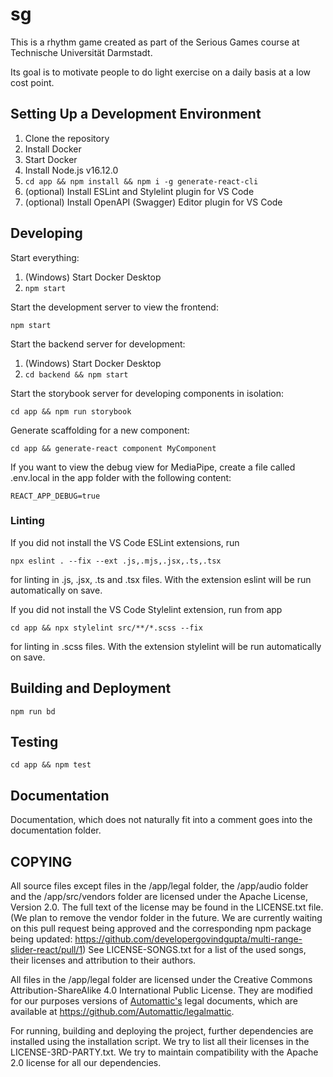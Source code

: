 # sg

This is a rhythm game created as part of the Serious Games course at Technische Universität Darmstadt.

Its goal is to motivate people to do light exercise on a daily basis at a low cost point.

## Setting Up a Development Environment

1. Clone the repository
2. Install Docker
3. Start Docker
4. Install Node.js v16.12.0
5. ```cd app && npm install && npm i -g generate-react-cli```
6. (optional) Install ESLint and Stylelint plugin for VS Code
7. (optional) Install OpenAPI (Swagger) Editor plugin for VS Code

## Developing

Start everything:

1. (Windows) Start Docker Desktop
2. `npm start`

Start the development server to view the frontend:

```npm start```

Start the backend server for development:

1. (Windows) Start Docker Desktop
2. ```cd backend && npm start```

Start the storybook server for developing components in isolation:

```cd app && npm run storybook```

Generate scaffolding for a new component:

```cd app && generate-react component MyComponent```

If you want to view the debug view for MediaPipe, create a file called .env.local in the app folder with the following content:

```
REACT_APP_DEBUG=true
```

### Linting

If you did not install the VS Code ESLint extensions, run

```npx eslint . --fix --ext .js,.mjs,.jsx,.ts,.tsx```

for linting in .js, .jsx, .ts and .tsx files. With the extension eslint will be run automatically on save.

If you did not install the VS Code Stylelint extension, run from app

```cd app && npx stylelint src/**/*.scss --fix```

for linting in .scss files. With the extension stylelint will be run automatically on save.

## Building and Deployment

```npm run bd```

## Testing

```cd app && npm test```

## Documentation

Documentation, which does not naturally fit into a comment goes into the documentation folder.

## COPYING

All source files except files in the /app/legal folder, the /app/audio folder and the /app/src/vendors folder are licensed under the Apache License, Version 2.0. The full text of the license may be found in the LICENSE.txt file. (We plan to remove the vendor folder in the future. We are currently waiting on this pull request being approved and the corresponding npm package being updated: https://github.com/developergovindgupta/multi-range-slider-react/pull/1) See LICENSE-SONGS.txt for a list of the used songs, their licenses and attribution to their authors.

All files in the /app/legal folder are licensed under the Creative Commons Attribution-ShareAlike 4.0 International Public License. They are modified for our purposes versions of [Automattic's](https://automattic.com/) legal documents, which are available at https://github.com/Automattic/legalmattic.

For running, building and deploying the project, further dependencies are installed using the installation script. We try to list all their licenses in the LICENSE-3RD-PARTY.txt. We try to maintain compatibility with the Apache 2.0 license for all our dependencies.